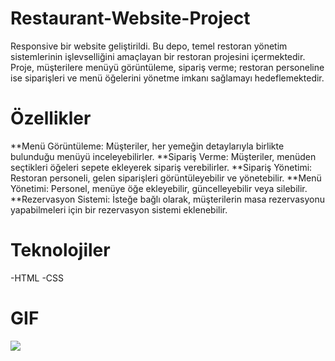 # Restaurant-Website-Project

Responsive bir website geliştirildi. Bu depo, temel restoran yönetim sistemlerinin işlevselliğini amaçlayan bir restoran projesini içermektedir. Proje, müşterilere menüyü görüntüleme, sipariş verme; restoran personeline ise siparişleri ve menü öğelerini yönetme imkanı sağlamayı hedeflemektedir.

# Özellikler

**Menü Görüntüleme: Müşteriler, her yemeğin detaylarıyla birlikte bulunduğu menüyü inceleyebilirler.
**Sipariş Verme: Müşteriler, menüden seçtikleri öğeleri sepete ekleyerek sipariş verebilirler.
**Sipariş Yönetimi: Restoran personeli, gelen siparişleri görüntüleyebilir ve yönetebilir.
**Menü Yönetimi: Personel, menüye öğe ekleyebilir, güncelleyebilir veya silebilir.
\*\*Rezervasyon Sistemi: İsteğe bağlı olarak, müşterilerin masa rezervasyonu yapabilmeleri için bir rezervasyon sistemi eklenebilir.

# Teknolojiler

-HTML
-CSS

# GIF

![](images/restaurantwebsitegif.gif)

